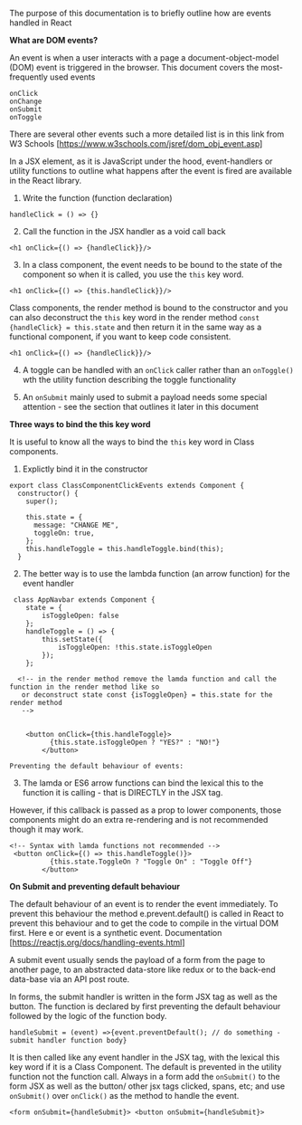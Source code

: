 The purpose of this documentation is to briefly outline how are events handled in React

__What are DOM events?__

An event is when a user interacts with a page a document-object-model (DOM) event is triggered in the browser. This document covers the most-frequently used events

```
onClick
onChange
onSubmit
onToggle
```

 There are several other events such a more detailed list is in this link from W3 Schools [https://www.w3schools.com/jsref/dom_obj_event.asp]

In a JSX element, as it is JavaScript under the hood, event-handlers or utility functions to outline what happens after the event is fired are available in the React library.

1. Write the function (function declaration)

```
handleClick = () => {}
```

2. Call the function in the JSX handler as a void call back

```
<h1 onClick={() => {handleClick}}/>
```

3. In a class component, the event needs to be bound to the state of the component so when it is called, you use the ```this``` key word. 

```
<h1 onClick={() => {this.handleClick}}/>
```

Class components, the render method is bound to the constructor and you can also deconstruct the ```this``` key word 
in the render method ```const {handleClick} = this.state``` and then return it in the same way as a functional component, if you want to keep code consistent.

```
<h1 onClick={() => {handleClick}}/>
```
4. A toggle can be handled with an ```onClick``` caller rather than an ```onToggle()``` wth the utility function describing the toggle functionality

5. An ```onSubmit``` mainly used to submit a payload needs some special attention - see the section that outlines it later in this document

__Three ways to bind the this key word__

It is useful to know all the ways to bind the ```this``` key word in Class components.

1.  Explictly bind it in the constructor

```
export class ClassComponentClickEvents extends Component {
  constructor() {
    super();

    this.state = {
      message: "CHANGE ME",
      toggleOn: true,
    };
    this.handleToggle = this.handleToggle.bind(this);
  }
```
2. The better way is to use the lambda function (an arrow function) for the event handler 

```
 class AppNavbar extends Component {
	state = {
		isToggleOpen: false
	};
	handleToggle = () => {
		this.setState({
			isToggleOpen: !this.state.isToggleOpen
		});
	};

  <!-- in the render method remove the lamda function and call the function in the render method like so
   or deconstruct state const {isToggleOpen} = this.state for the render method   
   -->


    <button onClick={this.handleToggle}>
          {this.state.isToggleOpen ? "YES?" : "NO!"}
        </button>

Preventing the default behaviour of events:
```

3. The lamda or ES6 arrow functions can bind the lexical this to the function it is calling - that is DIRECTLY in the JSX tag. 

However, if this callback is passed as a prop to lower components, those components might do an extra re-rendering and is not recommended though it may work.

```
<!-- Syntax with lamda functions not recommended -->
 <button onClick={() => this.handleToggle()}>
          {this.state.ToggleOn ? "Toggle On" : "Toggle Off"}
        </button>
```        

__On Submit and preventing default behaviour__

The default behaviour of an event is to render the event immediately. To prevent this behaviour the method e.prevent.default() is called in React to prevent this behaviour and to get the code to compile in the virtual DOM first. Here e or event is a synthetic event. Documentation [https://reactjs.org/docs/handling-events.html]

A submit event usually sends the payload of a form from the page to another page, to an abstracted data-store like redux or to the back-end data-base via an API post route.

In forms, the submit handler is written in the form JSX tag as well as the button. The function is declared by first preventing the default behaviour followed by the logic of the function body. 

```
handleSubmit = (event) =>{event.preventDefault(); // do something - submit handler function body}
```
It is then called like any event handler in the JSX tag, with the lexical this key word if it is a Class Component. The default is prevented in the utility function not the function call. Always in a form add the ```onSubmit()``` to the form JSX as well as the button/ other jsx tags clicked, spans, etc; and use ```onSubmit()``` over ```onClick()``` as the method to handle the event.

```
<form onSubmit={handleSubmit}> <button onSubmit={handleSubmit}>
```

